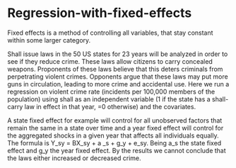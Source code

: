# Regression-with-fixed-effects
Fixed effects is a method of controlling all variables, that stay constant within some larger category.

Shall issue laws in the 50 US states for 23 years will be analyzed in order to see if they reduce crime. These laws allow citizens to carry concealed weapons.
Proponents of these laws believe that this deters criminals from perpetrating violent crimes. Opponents argue that these laws may put more guns in circulation, leading to more crime and accidental use.
Here we run a regression on violent crime rate (incidents per 100,000 members of the population) using shall as an independent variable (1 if the state has a shall-carry law in effect in that year, =0 otherwise) and the covariates.

A state fixed effect for example will control for all unobserved factors that remain the same in a state over time and a year fixed effect will control for the aggregated shocks in a given year that affects all individuals equally.
The formula is Y_sy = BX_sy + a _s + g_y + e_sy. Being a_s the state fixed effect and g_y the year fixed effect.
By the results we cannot conclude that the laws either increased or decreased crime.
